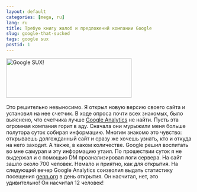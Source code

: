 ```yaml
---
layout: default
categories: [mega, ru]
lang: ru
title: Требую книгу жалоб и предложений компании Google
slug: google-that-sucked
tags: google sux 
postid: 1
---
```

<img src='/mega/wp-content/themes/genn/uploads/2007/07/googlesux.gif' width="339" height="106" alt='Google SUX!' /><br /><br />Это решительно невыносимо. Я открыл новую версию своего сайта и установил на нее счетчик. В ходе опроса почти всех знакомых, было выяснено, что счетчика лучше <a href="http://analytics.google.com/">Google Analytics</a> не найти. Пусть эта огромная компания горит в аду. Сначала они мурыжили меня больше полутора суток собирая информацию. Многим знакомо это чувство: открываешь долгожданный сайт и сразу же хочешь узнать, кто и откуда на него заходит. А также, в каком количестве.  Google решил воспитать во мне самурая и эту информацию утаил. По прошествии суток я не выдержал и с помощью DM проанализировал логи сервера. На сайт зашло около 700 человек. Немало и приятно, как для открытия. На следующий вечер Google Analytics соизволил выдать статистику посещения <a href="http://genn.org/">genn.org</a> в день открытия. Он насчитал, нет, это удивительно! Он насчитал 12 человек!